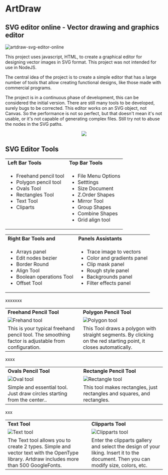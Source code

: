 # ArtDraw
## SVG editor online - Vector drawing and graphics editor
![artdraw-svg-editor-online](https://user-images.githubusercontent.com/18316343/231035998-cbb07387-a6f7-4c38-9eed-c6a6248db99b.png)

This project uses javascript, HTML, to create a graphical editor for designing vector images in SVG format.
This project was not intended for use in NodeJS.

The central idea of the project is to create a simple editor that has a large number of tools that allow creating functional designs, like those made with commercial programs.

The project is in a continuous phase of development, this can be considered the initial version. There are still many tools to be developed, surely bugs to be corrected. This editor works on an SVG object, not Canvas. So the performance is not so perfect, but that doesn't mean it's not usable, or it's not capable of generating complex files. Still try not to abuse the nodes in the SVG paths.

<p vidth="100%" style="text-align: center;"><a href="https://artdraw.org/svg/app.html" target="blank"><img src="https://user-images.githubusercontent.com/18316343/233189401-efef757c-5138-4797-b655-63a46b93b954.png"></a></p>

## SVG Editor Tools

<table id='tb1'>
<tr><td><b>Left Bar Tools</b></td><td><b>Top Bar Tools</b></td></tr>
<tr>
<td valign='top'>
<ul>
  <li>Freehand pencil tool</li>
  <li>Polygon pencil tool</li>
  <li>Ovals Tool</li>
  <li>Rectangles Tool</li>
  <li>Text Tool</li>
  <li>Cliparts</li>
</ul>  
</td>
<td>
<ul>
  <li>File Menu Options</li>
  <li>Setttings</li>
  <li>Size Document</li>
  <li>Z.Order Shapes</li>
  <li>Mirror Tool</li>
  <li>Group Shapes</li>
  <li>Combine Shapes</li>
  <li>Grid align tool</li>
</ul>   
</td>
</tr></table>

<table>
<tr><td><b>Right Bar Tools and </b></td><td><b>Panels Assistants</b></td></tr>
<tr>
<td valign='top'>
<ul>
  <li>Arrays panel</li>
  <li>Edit nodes bezier</li>
  <li>Border Round</li>
  <li>Align Tool</li>
  <li>Boolean operations Tool</li>
  <li>Offset Tool</li>
</ul>  
</td>
<td valign='top'>
<ul>
  <li>Trace image to vectors</li>
  <li>Color and gradients panel</li>
  <li>Clip mask panel</li>
  <li>Rough style panel</li>
  <li>Backgrounds panel</li>
  <li>Filter effects panel</li>
</ul>  
</td>
</tr></table>

xxxxxxx

<table>
<tr>
<td><b>Freehand Pencil Tool</b></td>
<td><b>Polygon Pencil Tool</b></td></tr>
<tr>
<td valign='top'>
<img src='https://user-images.githubusercontent.com/18316343/231052382-411e6228-3099-437f-ba84-49832043d8be.gif' alt='Frehand tool'>
</td>
<td valign='top'>
<img src='https://user-images.githubusercontent.com/18316343/231053893-8b13d122-6c9b-4ebe-a044-66a08754c53e.gif' alt='Polygon tool'>
</td>
<tr>
<td>This is your typical freehand pencil tool. The smoothing factor is adjustable from configuration.</td>
<td>This Tool draws a polygon with straight segments. By clicking on the red starting point, it closes automatically.</tr>
<tr>
</tr></table>

xxxx

  <table>
<tr>
<td><b>Ovals Pencil Tool</b></td>
<td><b>Rectangle Pencil Tool</b></td></tr>
<tr>
<td valign='top'>
<img src='https://user-images.githubusercontent.com/18316343/231055225-21fa3eb7-0f10-481f-ab94-2086b8e7d4e3.gif' alt='Oval tool'>
</td>
<td valign='top'>
<img src='https://user-images.githubusercontent.com/18316343/231054796-6dbbdd9a-daf3-45ba-97e6-b35087d730b0.gif' alt='Rectangle tool'>
</td>
<tr>
<td>Simple and essential tool. Just draw circles starting from the center..</td>
<td>This tool makes rectangles, just rectangles and squares, and rectangles.</tr>
<tr>
</tr></table>

xxx

  <table>
<tr>
<td><b>Text Tool</b></td>
<td><b>Clipparts Tool</b></td></tr>
<tr>
<td valign='top'>
<img src='https://user-images.githubusercontent.com/18316343/231058186-1ec39380-6dbf-4a5c-9d1d-2f0b9daab66d.gif' alt='Text tool'>
</td>
<td valign='top'>
<img src='https://user-images.githubusercontent.com/18316343/231063618-67a40122-4e9c-46c3-ba0c-ad189dbb1813.gif' alt='Clipparts tool'>
</td>
<tr>
<td>The Text tool allows you to create 2 types. Simple <text> and vector text with the OpenType library. Artdraw includes more than 500 GoogleFonts.</td>
<td>Enter the clipparts gallery and select the design of your liking. Insert it to the document. Then you can modify size, colors, etc.</tr>
<tr>
</tr></table>







